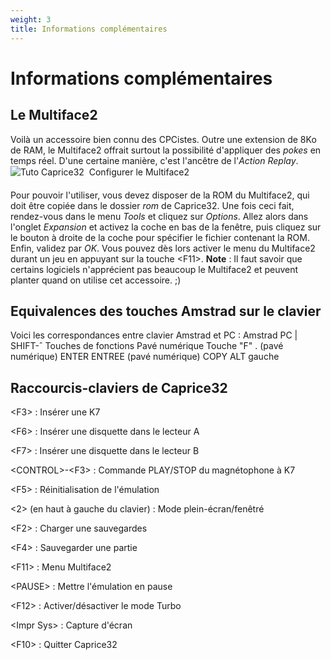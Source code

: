 ```yaml
---
weight: 3
title: Informations complémentaires
---
```


# Informations complémentaires

## Le Multiface2

Voilà un accessoire bien connu des CPCistes. Outre une extension de 8Ko de RAM, le Multiface2 offrait surtout la possibilité d'appliquer des _pokes_ en temps réel. D'une certaine manière, c'est l'ancêtre de l'_Action Replay_.
![Tuto Caprice32  Configurer le Multiface2](/emulators/caprice32/configure/roms.png)

Pour pouvoir l'utiliser, vous devez disposer de la ROM du Multiface2, qui doit être copiée dans le dossier _rom_ de Caprice32\. Une fois ceci fait, rendez-vous dans le menu _Tools_ et cliquez sur _Options_. Allez alors dans l'onglet _Expansion_ et activez la coche en bas de la fenêtre, puis cliquez sur le bouton à droite de la coche pour spécifier le fichier contenant la ROM. Enfin, validez par _OK_. Vous pouvez dès lors activer le menu du Multiface2 durant un jeu en appuyant sur la touche <F11\>.
**Note** : Il faut savoir que certains logiciels n'apprécient pas beaucoup le Multiface2 et peuvent planter quand on utilise cet accessoire. ;)

## Equivalences des touches Amstrad sur le clavier

Voici les correspondances entre clavier Amstrad et PC :
Amstrad
PC
|
SHIFT-ˆ
Touches de fonctions
Pavé numérique
Touche "F"
. (pavé numérique)
ENTER
ENTREE (pavé numérique)
COPY
ALT gauche

## Raccourcis-claviers de Caprice32

<F3\> : Insérer une K7

<F6\> : Insérer une disquette dans le lecteur A

<F7\> : Insérer une disquette dans le lecteur B

<CONTROL\>-<F3\> : Commande PLAY/STOP du magnétophone à K7

<F5\> : Réinitialisation de l'émulation

<2\> (en haut à gauche du clavier) : Mode plein-écran/fenêtré

<F2\> : Charger une sauvegardes

<F4\> : Sauvegarder une partie

<F11\> : Menu Multiface2

<PAUSE\> : Mettre l'émulation en pause

<F12\> : Activer/désactiver le mode Turbo

<Impr Sys\> : Capture d'écran

<F10\> : Quitter Caprice32
